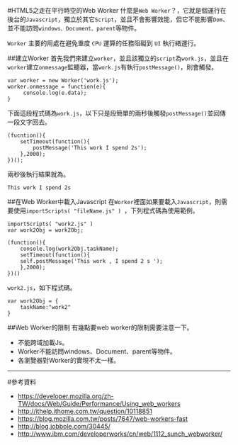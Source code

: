 #HTML5之走在平行時空的Web Worker
什麼是`Web Worker`？，它就是個運行在後台的`Javascript`，獨立於其它`Script`，並且不會影響效能，但它不能影響`Dom`、並不能訪問`windows、Document、parent`等物件。

`Worker` 主要的用處在避免重度 `CPU` 運算的任務阻礙到 `UI` 執行緒運行。


##建立Worker
首先我們來建立`worker`，並且該獨立的`script`為`work.js`，並且在`worker`建立`onmessage`監聽器，當`work.js`有執行`postMessage()`，則會觸發。

	var worker = new Worker('work.js');
 	worker.onmessage = function(e){
  		 console.log(e.data);
	}

下面這段程式碼為`work.js`，以下只是段簡單的兩秒後觸發`postMessage()`並回傳一段文字回去。

	(fucntion(){
		setTimeout(function(){
			postMessage('This work I spend 2s');
		},2000);
	})();

兩秒後執行結果就為。

	This work I spend 2s

##在Web Worker中載入Javascript
在`Worker`裡面如果要載入`Javascript`，則需要使用`importScripts( "fileName.js" ) `，下列程式碼為使用範例。

	importScripts( "work2.js" ) 
	var work2Obj = work2Obj; 

	(function(){
		console.log(work2Obj.taskName);
		setTimeout(function(){
    	self.postMessage('This work , I spend 2 s ');
		},2000);
	})()
	
`work2.js`，如下程式碼。

	var work2Obj = {
		taskName:"work2"
	}

##Web Worker的限制
有幾點要web worker的限制需要注意一下。

*	不能跨域加載Js。
* 	Worker不能訪問windows、Document、parent等物件。
*  各瀏覽器對Worker的實現不太一樣。


---
#參考資料
*	https://developer.mozilla.org/zh-TW/docs/Web/Guide/Performance/Using_web_workers
* http://ithelp.ithome.com.tw/question/10118851
* https://blog.mozilla.com.tw/posts/7647/web-workers-fast
* http://blog.jobbole.com/30445/
* http://www.ibm.com/developerworks/cn/web/1112_sunch_webworker/
